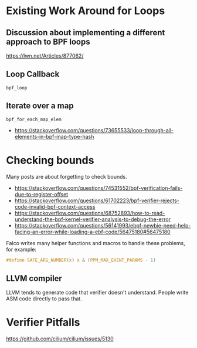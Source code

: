 # Existing Work Around for Loops

## Discussion about implementing a different approach to BPF loops

https://lwn.net/Articles/877062/

## Loop Callback

`bpf_loop`

## Iterate over a map

`bpf_for_each_map_elem`

- https://stackoverflow.com/questions/73655533/loop-through-all-elements-in-bpf-map-type-hash

# Checking bounds

Many posts are about forgetting to check bounds.

- https://stackoverflow.com/questions/74531552/bpf-verification-fails-due-to-register-offset
- https://stackoverflow.com/questions/61702223/bpf-verifier-rejects-code-invalid-bpf-context-access
- https://stackoverflow.com/questions/68752893/how-to-read-understand-the-bpf-kernel-verifier-analysis-to-debug-the-error
- https://stackoverflow.com/questions/56141993/ebpf-newbie-need-help-facing-an-error-while-loading-a-ebf-code/56475180#56475180

Falco writes many helper functions and macros to handle these problems, for example:

```c
#define SAFE_ARG_NUMBER(x) x & (PPM_MAX_EVENT_PARAMS - 1)
```

## LLVM compiler

LLVM tends to generate code that verifier doesn't understand. People write ASM code directly to pass that.

# Verifier Pitfalls

https://github.com/cilium/cilium/issues/5130